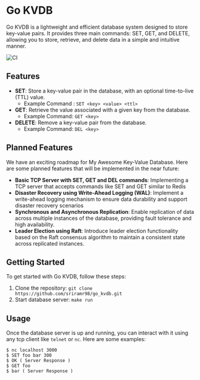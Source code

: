 # Go KVDB 

Go KVDB is a lightweight and efficient database system designed to store key-value pairs. It provides three main commands: SET, GET, and DELETE, allowing you to store, retrieve, and delete data in a simple and intuitive manner.

![CI](https://github.com/sriramr98/go_kvdb/actions/workflows/test.yml/badge.svg)

## Features

- **SET**: Store a key-value pair in the database, with an optional time-to-live (TTL) value.
    * Example Command : ```SET <key> <value> <ttl>```
- **GET**: Retrieve the value associated with a given key from the database.
    * Example Command: ```GET <key>```
- **DELETE**: Remove a key-value pair from the database.
    * Example Command: ```DEL <key>```

## Planned Features

We have an exciting roadmap for My Awesome Key-Value Database. Here are some planned features that will be implemented in the near future:

- **Basic TCP Server with SET, GET and DEL commands**: Implementing a TCP server that accepts commands like SET and GET similar to Redis
- **Disaster Recovery using Write-Ahead Logging (WAL)**: Implement a write-ahead logging mechanism to ensure data durability and support disaster recovery scenarios
- **Synchronous and Asynchronous Replication**: Enable replication of data across multiple instances of the database, providing fault tolerance and high availability.
- **Leader Election using Raft**: Introduce leader election functionality based on the Raft consensus algorithm to maintain a consistent state across replicated instances.

## Getting Started

To get started with Go KVDB, follow these steps:

1. Clone the repository: `git clone https://github.com/sriramr98/go_kvdb.git`
2. Start database server: `make run`

## Usage

Once the database server is up and running, you can interact with it using any tcp client like `telnet` or `nc`. Here are some examples:

```shell
$ nc localhost 3000
$ SET foo bar 300
$ OK ( Server Response )
$ GET foo
$ bar ( Server Response )
```